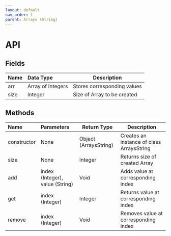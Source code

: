 ```yaml
---
layout: default
nav_order: 1
parent: Arrays (String)
---
```


# API
## Fields

| Name          | Data Type         | Description                      |
|:--------------|:------------------|----------------------------------|
| arr           | Array of Integers | Stores corresponding values      |
| size          | Integer           | Size of Array to be created      |

## Methods

| Name          | Parameters                       | Return Type            | Description                                               |
|:--------------|:---------------------------------|------------------------|-----------------------------------------------------------|
| constructor   | None                             | Object (ArraysString)  | Creates an instance of class ArraysString                 |
| size          | None                             | Integer                | Returns size of created Array                             |
| add           | index (Integer), value (String)  | Void                   | Adds value at corresponding index                         |
| get           | index (Integer)                  | Integer                | Returns value at corresponding index                      |
| remove        | index (Integer)                  | Void                   | Removes value at corresponding index                      |
